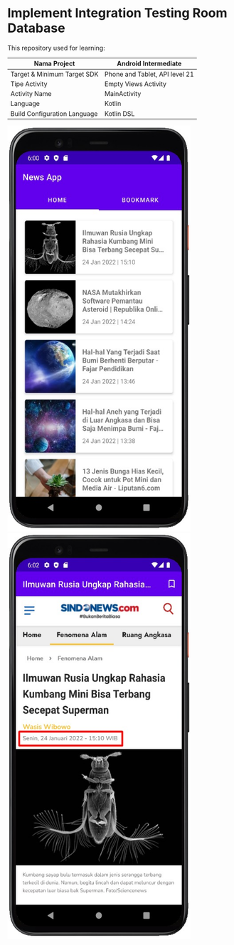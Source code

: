 # Implement Integration Testing Room Database

This repository used for learning:

| Nama Project                  | Android Intermediate           |
|-------------------------------|--------------------------------|
| Target & Minimum Target SDK   | Phone and Tablet, API level 21 |
| Tipe Activity                 | Empty Views Activity           | 
| Activity Name                 | MainActivity                   |
| Language                      | Kotlin                         |
| Build Configuration Language  | Kotlin DSL                     |

<img src="preview_1.jpeg" alt="Preview 1" width="411" height="914">
<img src="preview_2.jpeg" alt="Preview 1" width="411" height="914">